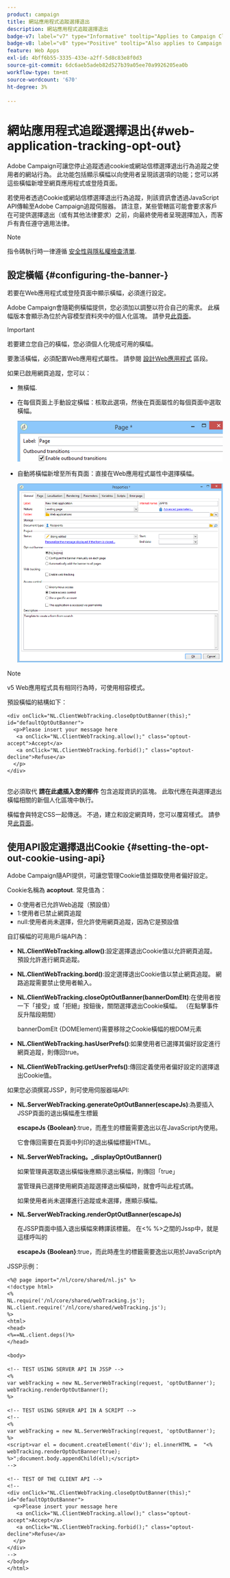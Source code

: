 ```yaml
---
product: campaign
title: 網站應用程式追蹤選擇退出
description: 網站應用程式追蹤選擇退出
badge-v7: label="v7" type="Informative" tooltip="Applies to Campaign Classic v7"
badge-v8: label="v8" type="Positive" tooltip="Also applies to Campaign v8"
feature: Web Apps
exl-id: 4bff6b55-3335-433e-a2ff-5d8c83e8f0d3
source-git-commit: 6dc6aeb5adeb82d527b39a05ee70a9926205ea0b
workflow-type: tm+mt
source-wordcount: '670'
ht-degree: 3%

---
```


# 網站應用程式追蹤選擇退出{#web-application-tracking-opt-out}



Adobe Campaign可讓您停止追蹤透過cookie或網站信標選擇退出行為追蹤之使用者的網站行為。 此功能包括顯示橫幅以向使用者呈現該選項的功能；您可以將這些橫幅新增至網頁應用程式或登陸頁面。

若使用者透過Cookie或網站信標選擇退出行為追蹤，則該資訊會透過JavaScript API傳輸至Adobe Campaign追蹤伺服器。 請注意，某些管轄區可能會要求客戶在可提供選擇退出（或有其他法律要求）之前，向最終使用者呈現選擇加入，而客戶有責任遵守適用法律。

>[!NOTE]
>
>指令碼執行時一律遵循 [安全性與隱私權檢查清單](https://helpx.adobe.com/campaign/kb/acc-security.html#dev).

## 設定橫幅 {#configuring-the-banner-}

若要在Web應用程式或登陸頁面中顯示橫幅，必須進行設定。

Adobe Campaign會隨範例橫幅提供，您必須加以調整以符合自己的需求。 此橫幅版本會顯示為位於內容模型資料夾中的個人化區塊。 請參見[此頁面](../../delivery/using/personalization-blocks.md)。

>[!IMPORTANT]
>
>若要建立您自己的橫幅，您必須個人化現成可用的橫幅。

要激活橫幅，必須配置Web應用程式屬性。 請參閱 [設計Web應用程式](designing-a-web-application.md) 區段。

如果已啟用網頁追蹤，您可以：

* 無橫幅.
* 在每個頁面上手動設定橫幅：核取此選項，然後在頁面屬性的每個頁面中選取橫幅。

   ![](assets/pageproperties.png)

* 自動將橫幅新增至所有頁面：直接在Web應用程式屬性中選擇橫幅。

   ![](assets/optoutconfig.png)

>[!NOTE]
>
>v5 Web應用程式具有相同行為時，可使用相容模式。

預設橫幅的結構如下：

```
<div onClick="NL.ClientWebTracking.closeOptOutBanner(this);" id="defaultOptOutBanner">
  <p>Please insert your message here
   <a onClick="NL.ClientWebTracking.allow();" class="optout-accept">Accept</a>
   <a onClick="NL.ClientWebTracking.forbid();" class="optout-decline">Refuse</a>
  </p>
</div>
      
```

您必須取代 **請在此處插入您的郵件** 包含追蹤資訊的區塊。 此取代應在與選擇退出橫幅相關的新個人化區塊中執行。

橫幅會與特定CSS一起傳送。 不過，建立和設定網頁時，您可以覆寫樣式。 請參見[此頁面](content-editor-interface.md)。

## 使用API設定選擇退出Cookie {#setting-the-opt-out-cookie-using-api}

Adobe Campaign隨API提供，可讓您管理Cookie值並擷取使用者偏好設定。

Cookie名稱為 **acoptout**. 常見值為：

* 0:使用者已允許Web追蹤（預設值）
* 1:使用者已禁止網頁追蹤
* null:使用者尚未選擇，但允許使用網頁追蹤，因為它是預設值

自訂橫幅的可用用戶端API為：

* **NL.ClientWebTracking.allow()**:設定選擇退出Cookie值以允許網頁追蹤。 預設允許進行網頁追蹤。
* **NL.ClientWebTracking.bord()**:設定選擇退出Cookie值以禁止網頁追蹤。 網路追蹤需要禁止使用者輸入。
* **NL.ClientWebTracking.closeOptOutBanner(bannerDomElt)**:在使用者按一下「接受」或「拒絕」按鈕後，關閉選擇退出Cookie橫幅。 （在點擊事件反升階段期間）

   bannerDomElt {DOMElement}需要移除之Cookie橫幅的根DOM元素

* **NL.ClientWebTracking.hasUserPrefs()**:如果使用者已選擇其偏好設定進行網頁追蹤，則傳回true。
* **NL.ClientWebTracking.getUserPrefs()**:傳回定義使用者偏好設定的選擇退出Cookie值。

如果您必須撰寫JSSP，則可使用伺服器端API:

* **NL.ServerWebTracking.generateOptOutBanner(escapeJs)**:為要插入JSSP頁面的退出橫幅產生標籤

   **escapeJs {Boolean}**:true，而產生的標籤需要逸出以在JavaScript內使用。

   它會傳回需要在頁面中列印的退出橫幅標籤HTML。

* **NL.ServerWebTracking。_displayOptOutBanner()**

   如果管理員選取退出橫幅後應顯示退出橫幅，則傳回「true」

   當管理員已選擇使用網頁追蹤選擇退出橫幅時，就會呼叫此程式碼。

   如果使用者尚未選擇進行追蹤或未選擇，應顯示橫幅。

* **NL.ServerWebTracking.renderOptOutBanner(escapeJs)**

   在JSSP頁面中插入退出橫幅來轉譯該標籤。 在&lt;% %>之間的Jssp中，就是這樣呼叫的

   **escapeJs {Boolean}**:true，而此時產生的標籤需要逸出以用於JavaScript內

JSSP示例：

```
<%@ page import="/nl/core/shared/nl.js" %>
<!doctype html>
<%
NL.require('/nl/core/shared/webTracking.js');
NL.client.require('/nl/core/shared/webTracking.js');
%>
<html>
<head>
<%==NL.client.deps()%>
</head>

<body>

<!-- TEST USING SERVER API IN JSSP -->
<% 
var webTracking = new NL.ServerWebTracking(request, 'optOutBanner');
webTracking.renderOptOutBanner();
%>

<!-- TEST USING SERVER API IN A SCRIPT -->
<!--
<% 
var webTracking = new NL.ServerWebTracking(request, 'optOutBanner');
%>
<script>var el = document.createElement('div'); el.innerHTML =  "<% webTracking.renderOptOutBanner(true); %>";document.body.appendChild(el);</script>
-->

<!-- TEST OF THE CLIENT API -->
<!--
<div onClick="NL.ClientWebTracking.closeOptOutBanner(this);" id="defaultOptOutBanner">
  <p>Please insert your message here
   <a onClick="NL.ClientWebTracking.allow();" class="optout-accept">Accept</a>
   <a onClick="NL.ClientWebTracking.forbid();" class="optout-decline">Refuse</a>
  </p>
</div>
-->
</body>
</html>
```
